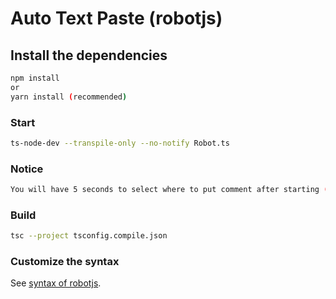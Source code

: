 # Auto Text Paste (robotjs)

## Install the dependencies
```bash
npm install
or
yarn install (recommended)
```

### Start
```bash
ts-node-dev --transpile-only --no-notify Robot.ts
```

### Notice
```bash
You will have 5 seconds to select where to put comment after starting (Change it in Robot.ts you need more time)
```


### Build 
```bash
tsc --project tsconfig.compile.json
```

### Customize the syntax
See [syntax of robotjs](https://robotjs.io/docs/syntax).
